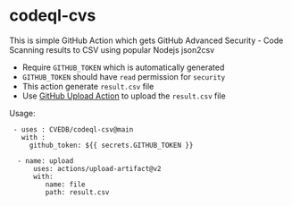 # codeql-cvs

This is simple GitHub Action which gets GitHub Advanced Security - Code Scanning results to CSV using popular Nodejs json2csv

- Require `GITHUB_TOKEN` which is automatically generated
- `GITHUB_TOKEN` should have `read` permission for `security`
- This action generate `result.csv` file
- Use [GitHub Upload Action](https://github.com/actions/upload-artifact) to upload the `result.csv` file 

Usage:

 ``` 
  - uses : CVEDB/codeql-csv@main
    with :
      github_token: ${{ secrets.GITHUB_TOKEN }}

   - name: upload 
       uses: actions/upload-artifact@v2
       with:
          name: file
          path: result.csv  
 ```
